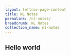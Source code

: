 ```yaml
---
layout: leftnav-page-content
title: NL Notes
permalink: /nl-notes/
breadcrumb: NL Notes
collection_name: nl-notes
---
```


## Hello world